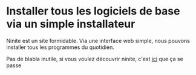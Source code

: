 # Installer tous les logiciels de base via un simple installateur

Ninite est un site formidable. Via une interface web simple, nous
pouvons installer tous les programmes du quotidien.

Pas de blabla inutile, si vous voulez découvrir ninite, c'est
[ici](https://ninite.com/) que ça se passe
